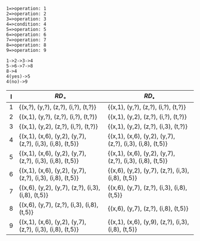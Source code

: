 ```flow
1=>operation: 1
2=>operation: 2
3=>operation: 3
4=>condition: 4
5=>operation: 5
6=>operation: 6
7=>operation: 7
8=>operation: 8
9=>operation: 9

1->2->3->4
5->6->7->8
8->4
4(yes)->5
4(no)->9
```


| l | $RD_\circ$ | $RD_\bullet$ |
| -------- | -------- | -------- |
| 1 | {(x,?), (y,?), (z,?), (i,?), (t,?)} | {(x,1), (y,?), (z,?), (i,?), (t,?)} |
| 2 | {(x,1), (y,?), (z,?), (i,?), (t,?)} | {(x,1), (y,2), (z,?), (i,?), (t,?)} |
| 3 | {(x,1), (y,2), (z,?), (i,?), (t,?)} | {(x,1), (y,2), (z,?), (i,3), (t,?)} |
| 4 | {(x,1), (x,6), (y,2), (y,7), (z,?), (i,3), (i,8), (t,5)} | {(x,1), (x,6), (y,2), (y,7), (z,?), (i,3), (i,8), (t,5)} |
| 5 | {(x,1), (x,6), (y,2), (y,7), (z,?), (i,3), (i,8), (t,5)} | {(x,1), (x,6), (y,2), (y,7), (z,?), (i,3), (i,8), (t,5)} |
| 6 | {(x,1), (x,6), (y,2), (y,7), (z,?), (i,3), (i,8), (t,5)} | {(x,6), (y,2), (y,7), (z,?), (i,3), (i,8), (t,5)} |
| 7 | {(x,6), (y,2), (y,7), (z,?), (i,3), (i,8), (t,5)} | {(x,6), (y,7), (z,?), (i,3), (i,8), (t,5)} |
| 8 | {(x,6), (y,7), (z,?), (i,3), (i,8), (t,5)} | {(x,6), (y,7), (z,?), (i,8), (t,5)}|
| 9 | {(x,1), (x,6), (y,2), (y,7), (z,?), (i,3), (i,8), (t,5)} | {(x,1), (x,6), (y,9), (z,?), (i,3), (i,8), (t,5)} |